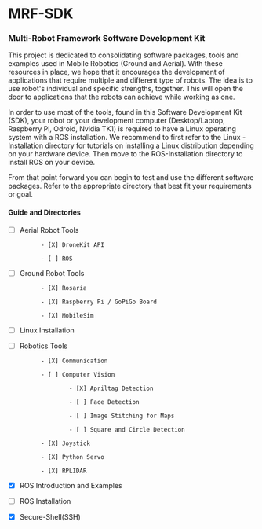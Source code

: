 # MRF-SDK
### Multi-Robot Framework Software Development Kit

This project is dedicated to consolidating software packages, tools and examples used in Mobile Robotics (Ground and Aerial). With these resources in place, we hope that it encourages the development of applications that require multiple and different type of robots. The idea is to use robot's individual and specific strengths, together. This will open the door to applications that the robots can achieve while working as one.

In order to use most of the tools, found in this Software Development Kit (SDK), your robot or your development computer (Desktop/Laptop, Raspberry Pi, Odroid, Nvidia TK1) is required to have a Linux operating system with a ROS installation. We recommend to first refer to the Linux - Installation directory for tutorials on installing a Linux distribution depending on your hardware device. Then move to the ROS-Installation directory to install ROS on your device. 

From that point forward you can begin to test and use the different software packages. Refer to the appropriate directory that best fit your requirements or goal.


#### Guide and Directories

- [ ] Aerial Robot Tools

			- [X] DroneKit API

			- [ ] ROS

- [ ] Ground Robot Tools

			- [X] Rosaria

			- [X] Raspberry Pi / GoPiGo Board

			- [X] MobileSim

- [ ] Linux Installation

- [ ] Robotics Tools

			- [X] Communication

			- [ ] Computer Vision

					- [X] Apriltag Detection

					- [ ] Face Detection

					- [ ] Image Stitching for Maps

					- [ ] Square and Circle Detection

			- [X] Joystick

			- [X] Python Servo

			- [X] RPLIDAR


- [X] ROS Introduction and Examples

- [ ] ROS Installation

- [X] Secure-Shell(SSH)

